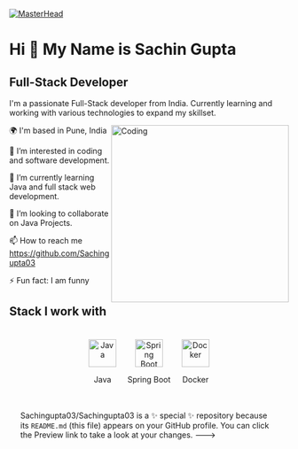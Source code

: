 [![MasterHead](https://user-images.githubusercontent.com/90236635/232446433-d5540fa2-fe28-4bb8-b929-cdb51fe61336.gif)](https://Chandrashekharwagh.io)

Hi 👋 My Name is Sachin Gupta
=============================

Full-Stack Developer
--------------------

I'm a passionate Full-Stack developer from India. Currently learning and working with various technologies to expand my skillset.

<img align="right" alt="Coding" width="320" src="https://camo.githubusercontent.com/2366b34bb903c09617990fb5fff4622f3e941349e846ddb7e73df872a9d21233/68747470733a2f2f63646e2e6472696262626c652e636f6d2f75736572732f3733303730332f73637265656e73686f74732f363538313234332f6176656e746f2e676966">


🌍 I'm based in Pune, India

👀 I’m interested in coding and software development.

🌱 I’m currently learning Java and full stack web development.

💞️ I’m looking to collaborate on Java Projects.

📫 How to reach me https://github.com/Sachingupta03

⚡ Fun fact: I am funny 

## Stack I work with
<div style="display: flex; flex-wrap: wrap; gap: 20px; justify-content: center; padding: 20px;">
  <div style="text-align: center;">
    <img src="https://cdn.jsdelivr.net/gh/devicons/devicon/icons/java/java-original.svg" alt="Java" width="50">
    <p>Java</p>
  </div>
  <div style="text-align: center;">
    <img src="https://cdn.jsdelivr.net/gh/devicons/devicon/icons/spring/spring-original.svg" alt="Spring Boot" width="50">
    <p>Spring Boot</p>
  </div>
  <div style="text-align: center;">
    <img src="https://cdn.jsdelivr.net/gh/devicons/devicon/icons/docker/docker-original.svg" alt="Docker" width="50">
    <p>Docker</p>
  </div>
  

Sachingupta03/Sachingupta03 is a ✨ special ✨ repository because its `README.md` (this file) appears on your GitHub profile.
You can click the Preview link to take a look at your changes.
--->
